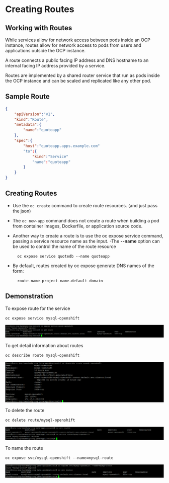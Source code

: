 # Creating Routes

## Working with Routes

While services allow for network access between pods inside an OCP instance, routes allow for network access to pods from users and applications outside the OCP instance.

A route connects a public facing IP address and DNS hostname to an internal facing IP address provided by a service.

Routes are implemented by a shared router service that run as pods inside the OCP instance and can be scaled and replicated like any other pod.

## Sample Route

```json
{
    "apiVersion":"v1",
    "kind":"Route",
    "metadata":{
        "name":"quoteapp"
    },
    "spec":{
        "host":"quoteapp.apps.example.com"
        "to":{
            "kind":"Service"
            "name":"quoteapp"
        }
    }
}
```

## Creating Routes

- Use the `oc create` command to create route resources. (and just pass the json)
- The `oc new-app` command does not create a route when building a pod from container images, Dockerfile, or application source code.
- Another way to create a route is to use the oc expose service command, passing a service resource name as the input.
-The **--name** option can be used to control the name of the route resource

        oc expose service quotedb --name quoteapp
- By default, routes created by oc expose generate DNS names of the form:

        route-name-project-name.default-domain 


## Demonstration

To expose route for the service

    oc expose service mysql-openshift

![Get Route](img/get_route.png)

To get detail information about routes

    oc describe route mysql-openshift

![Describe Route](img/describe_route.png)

To delete the route

    oc delete route/mysql-openshift

![Delete Route](img/delete_route.png)

To name the route

    oc expose svc/mysql-openshift --name=mysql-route

![Name Route](img/name_route.png)